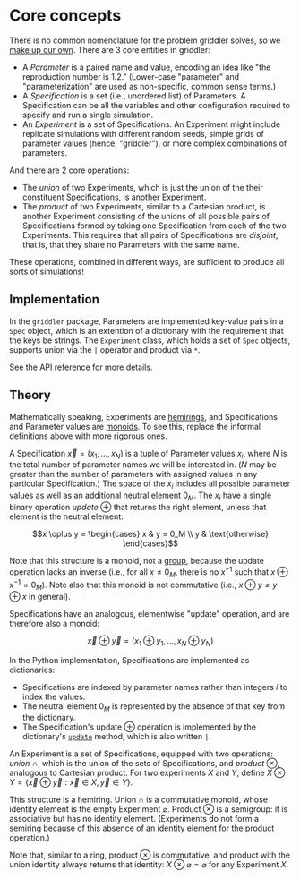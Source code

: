 # Core concepts

There is no common nomenclature for the problem griddler solves, so we [make up our own](https://xkcd.com/927/). There are 3 core entities in griddler:

- A _Parameter_ is a paired name and value, encoding an idea like "the reproduction number is 1.2." (Lower-case "parameter" and "parameterization" are used as non-specific, common sense terms.)
- A _Specification_ is a set (i.e., unordered list) of Parameters. A Specification can be all the variables and other configuration required to specify and run a single simulation.
- An _Experiment_ is a set of Specifications. An Experiment might include replicate simulations with different random seeds, simple grids of parameter values (hence, "griddler"), or more complex combinations of parameters.

And there are 2 core operations:

- The _union_ of two Experiments, which is just the union of the their constituent Specifications, is another Experiment.
- The _product_ of two Experiments, similar to a Cartesian product, is another Experiment consisting of the unions of all possible pairs of Specifications formed by taking one Specification from each of the two Experiments. This requires that all pairs of Specifications are _disjoint_, that is, that they share no Parameters with the same name.

These operations, combined in different ways, are sufficient to produce all sorts of simulations!

## Implementation

In the `griddler` package, Parameters are implemented key-value pairs in a `Spec` object, which is an extention of a dictionary with the requirement that the keys be strings. The `Experiment` class, which holds a set of `Spec` objects, supports union via the `|` operator and product via `*`.

See the [API reference](api.md) for more details.

## Theory

Mathematically speaking, Experiments are [hemirings](https://en.wikipedia.org/wiki/Semiring#Generalizations), and Specifications and Parameter values are [monoids](https://en.wikipedia.org/wiki/Monoid). To see this, replace the informal definitions above with more rigorous ones.

A Specification $\vec{x} = (x_1, \ldots, x_N)$ is a tuple of Parameter values $x_i$, where $N$ is the total number of parameter names we will be interested in. ($N$ may be greater than the number of parameters with assigned values in any particular Specification.) The space of the $x_i$ includes all possible parameter values as well as an additional neutral element $0_M$. The $x_i$ have a single binary operation _update_ $\oplus$ that returns the right element, unless that element is the neutral element:

```math
x \oplus y = \begin{cases}
x & y = 0_M \\
y & \text{otherwise}
\end{cases}
```

Note that this structure is a monoid, not a [group](<https://en.wikipedia.org/wiki/Group_(mathematics)>), because the update operation lacks an inverse (i.e., for all $x \neq 0_M$, there is no $x^{-1}$ such that $x \oplus x^{-1} = 0_M$). Note also that this monoid is not commutative (i.e., $x \oplus y \neq y \oplus x$ in general).

Specifications have an analogous, elementwise "update" operation, and are therefore also a monoid:

```math
\vec{x} \oplus \vec{y} = (x_1 \oplus y_1, \ldots, x_N \oplus y_N)
```

In the Python implementation, Specifications are implemented as dictionaries:

- Specifications are indexed by parameter names rather than integers $i$ to index the values.
- The neutral element $0_M$ is represented by the absence of that key from the dictionary.
- The Specification's update $\oplus$ operation is implemented by the dictionary's [`update`](https://docs.python.org/3/library/stdtypes.html#dict.update) method, which is also written `|`.

An Experiment is a set of Specifications, equipped with two operations: _union_ $\cap$, which is the union of the sets of Specifications, and _product_ $\otimes$, analogous to Cartesian product. For two experiments $X$ and $Y$, define $X \otimes Y = \{\vec{x} \oplus \vec{y} : \vec{x} \in X, \vec{y} \in Y\}$.

This structure is a hemiring. Union $\cap$ is a commutative monoid, whose identity element is the empty Experiment $\varnothing$. Product $\otimes$ is a semigroup: it is associative but has no identity element. (Experiments do not form a semiring because of this absence of an identity element for the product operation.)

Note that, similar to a ring, product $\otimes$ is commutative, and product with the union identity always returns that identity: $X \otimes \varnothing = \varnothing$ for any Experiment $X$.
